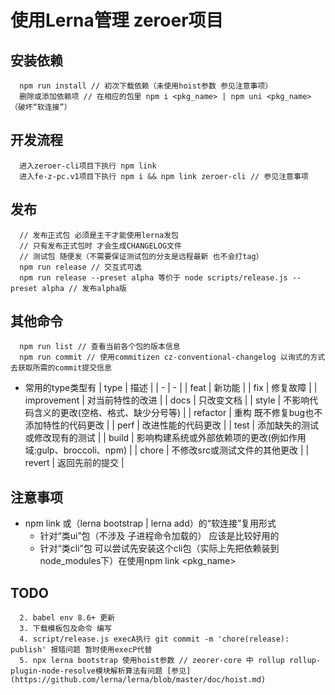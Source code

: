 # 使用Lerna管理 zeroer项目
## 安装依赖
```
  npm run install // 初次下载依赖（未使用hoist参数 参见注意事项）
  删除或添加依赖项 // 在相应的包里 npm i <pkg_name> | npm uni <pkg_name>（破坏“软连接”）
```
## 开发流程
```
  进入zeroer-cli项目下执行 npm link
  进入fe-z-pc.v1项目下执行 npm i && npm link zeroer-cli // 参见注意事项
```
## 发布
```
  // 发布正式包 必须是主干才能使用lerna发包
  // 只有发布正式包时 才会生成CHANGELOG文件
  // 测试包 随便发（不需要保证测试包的分支是远程最新 也不会打tag）
  npm run release // 交互式可选
  npm run release --preset alpha 等价于 node scripts/release.js --preset alpha // 发布alpha版
```
## 其他命令
```
  npm run list // 查看当前各个包的版本信息
  npm run commit // 使用commitizen cz-conventional-changelog 以询式的方式去获取所需的commit提交信息
```
- 常用的type类型有
  | type | 描述 |
  | - | - |
  | feat | 新功能 |
  | fix | 修复故障 |
  | improvement | 对当前特性的改进 |
  | docs | 只改变文档 |
  | style | 不影响代码含义的更改(空格、格式、缺少分号等) |
  | refactor | 重构 既不修复bug也不添加特性的代码更改 |
  | perf | 改进性能的代码更改 |
  | test | 添加缺失的测试或修改现有的测试 |
  | build | 影响构建系统或外部依赖项的更改(例如作用域:gulp、broccoli、npm) |
  | chore | 不修改src或测试文件的其他更改 |
  | revert | 返回先前的提交 |
## 注意事项
  - npm link 或（lerna bootstrap | lerna add）的“软连接”复用形式
    + 针对“类ui”包（不涉及 子进程命令加载的） 应该是比较好用的
    + 针对“类cli”包 可以尝试先安装这个cli包（实际上先把依赖装到node_modules下）在使用npm link <pkg_name>
## TODO
```
  2. babel env 8.6+ 更新
  3. 下载模板包及命令 编写
  4. script/release.js execA执行 git commit -m 'chore(release): publish' 报错问题 暂时使用execP代替
  5. npx lerna bootstrap 使用hoist参数 // zeorer-core 中 rollup rollup-plugin-node-resolve模块解析算法有问题 [参见](https://github.com/lerna/lerna/blob/master/doc/hoist.md)
```
